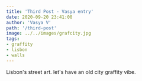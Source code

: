 ```yaml
---
title: 'Third Post - Vasya entry'
date: 2020-09-20 23:41:00
author: 'Vasya V'
path: '/third-post'
image: ../../images/grafcity.jpg
tags:
- graffity
- lisbon
- walls
---
```


Lisbon's street art. let's have an old city graffity vibe.